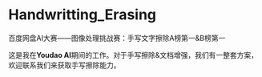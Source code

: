 # Handwritting_Erasing
百度网盘AI大赛——图像处理挑战赛：手写文字擦除A榜第一&B榜第一

这是我在**Youdao AI**期间的工作。对于手写擦除&文档增强，我们有一整套方案，欢迎联系我们来获取手写擦除能力。
